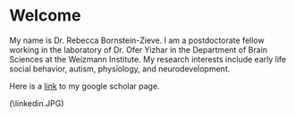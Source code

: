 # Welcome

My name is Dr. Rebecca Bornstein-Zieve. I am a postdoctorate fellow working in the laboratory of Dr. Ofer Yizhar in the Department of Brain Sciences at the Weizmann Institute. My research interests include early life social behavior, autism, physiology, and neurodevelopment.

Here is a [link](https://scholar.google.com/citations?user=i9eWpDgAAAAJ&hl=en&oi=ao) to my google scholar page.

(\linkedin.JPG) 
